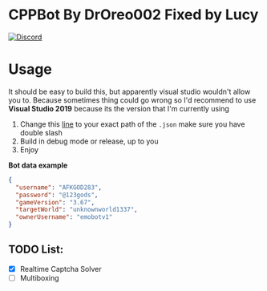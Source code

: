 # CPPBot By DrOreo002 Fixed by Lucy
[![Discord](https://img.shields.io/discord/863569897754066964?label=discord)](https://discord.gg/fRwrV53pux)

# Usage
It should be easy to build this, but apparently visual studio wouldn't allow you to. Because sometimes thing could go wrong
so I'd recommend to use **Visual Studio 2019** because its the version that I'm currently using

1. Change this [line](https://github.com/inf7/CPPBot/blob/9439630fbb67fc11c5a89d62408e0db5fa9fa71a/CPPBot/CPPBot.cpp#L35) to your exact path of the `.json` make sure you have double slash
2. Build in debug mode or release, up to you
3. Enjoy

**Bot data example**
```json
{
  "username": "AFKGOD283",
  "password": "@123gods",
  "gameVersion": "3.67",
  "targetWorld": "unknownworld1337",
  "ownerUsername": "emobotv1"
}
```

## TODO List:
  - [x] Realtime Captcha Solver
  - [ ] Multiboxing
